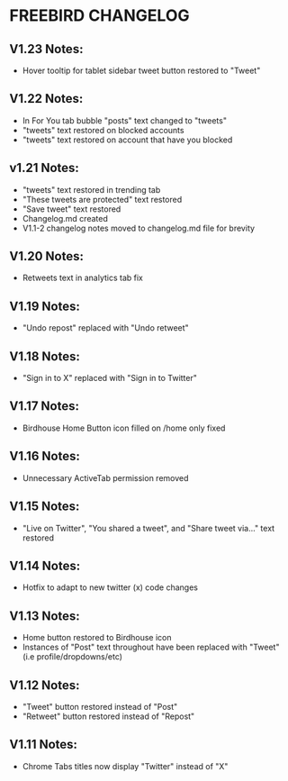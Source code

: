# FREEBIRD CHANGELOG

## V1.23 Notes:

- Hover tooltip for tablet sidebar tweet button restored to "Tweet"

## V1.22 Notes:

- In For You tab bubble "posts" text changed to "tweets"
- "tweets" text restored on blocked accounts
- "tweets" text restored on account that have you blocked

## v1.21 Notes:
- "tweets" text restored in trending tab
- "These tweets are protected" text restored
- "Save tweet" text restored
- Changelog.md created
- V1.1-2 changelog notes moved to changelog.md file for brevity

## V1.20 Notes:
- Retweets text in analytics tab fix

## V1.19 Notes:
- "Undo repost" replaced with "Undo retweet"

## V1.18 Notes:
- "Sign in to X" replaced with "Sign in to Twitter"

## V1.17 Notes:
- Birdhouse Home Button icon filled on /home only fixed

## V1.16 Notes:
- Unnecessary ActiveTab permission removed

## V1.15 Notes:
- "Live on Twitter", "You shared a tweet", and "Share tweet via..." text restored

## V1.14 Notes:
- Hotfix to adapt to new twitter (x) code changes

## V1.13 Notes:
- Home button restored to Birdhouse icon
- Instances of "Post" text throughout have been replaced with "Tweet" (i.e profile/dropdowns/etc)

## V1.12 Notes:
- "Tweet" button restored instead of "Post"
- "Retweet" button restored instead of "Repost"

## V1.11 Notes:
- Chrome Tabs titles now display "Twitter" instead of "X"
